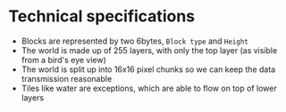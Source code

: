 # Technical specifications
 - Blocks are represented by two 6bytes, `Block type` and `Height`
 - The world is made up of 255 layers, with only the top layer (as visible from a bird's eye view)
 - The world is split up into 16x16 pixel chunks so we can keep the data transmission reasonable
 - Tiles like water are exceptions, which are able to flow on top of lower layers